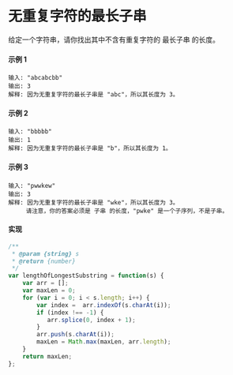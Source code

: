 # 无重复字符的最长子串

给定一个字符串，请你找出其中不含有重复字符的 最长子串 的长度。

#### 示例 1

```
输入: "abcabcbb"
输出: 3
解释: 因为无重复字符的最长子串是 "abc"，所以其长度为 3。
```

#### 示例 2

```
输入: "bbbbb"
输出: 1
解释: 因为无重复字符的最长子串是 "b"，所以其长度为 1。
```

#### 示例 3

```
输入: "pwwkew"
输出: 3
解释: 因为无重复字符的最长子串是 "wke"，所以其长度为 3。
     请注意，你的答案必须是 子串 的长度，"pwke" 是一个子序列，不是子串。
```

#### 实现

```js
/**
 * @param {string} s
 * @return {number}
 */
var lengthOfLongestSubstring = function(s) {
    var arr = [];
    var maxLen = 0;
    for (var i = 0; i < s.length; i++) {
        var index =  arr.indexOf(s.charAt(i));
        if (index !== -1) {
           arr.splice(0, index + 1);
        }
        arr.push(s.charAt(i));
        maxLen = Math.max(maxLen, arr.length);
    }
    return maxLen;
};
```
